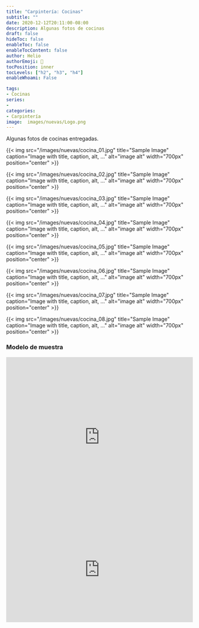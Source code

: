 ```yaml
---
title: "Carpintería: Cocinas"
subtitle: ""
date: 2020-12-12T20:11:00-08:00
description: Algunas fotos de cocinas
draft: false
hideToc: false
enableToc: false
enableTocContent: false
author: Helio
authorEmoji: 🔬
tocPosition: inner
tocLevels: ["h2", "h3", "h4"]
enableWhoami: False

tags:
- Cocinas
series:
- 
categories:
- Carpintería
image:  images/nuevas/Logo.png
---
```


Algunas fotos de cocinas entregadas.

{{< img src="/images/nuevas/cocina_01.jpg" title="Sample Image" caption="Image with title, caption, alt, ..." alt="image alt" width="700px" position="center" >}}

{{< img src="/images/nuevas/cocina_02.jpg" title="Sample Image" caption="Image with title, caption, alt, ..." alt="image alt" width="700px" position="center" >}}

{{< img src="/images/nuevas/cocina_03.jpg" title="Sample Image" caption="Image with title, caption, alt, ..." alt="image alt" width="700px" position="center" >}}

{{< img src="/images/nuevas/cocina_04.jpg" title="Sample Image" caption="Image with title, caption, alt, ..." alt="image alt" width="700px" position="center" >}}

{{< img src="/images/nuevas/cocina_05.jpg" title="Sample Image" caption="Image with title, caption, alt, ..." alt="image alt" width="700px" position="center" >}}

{{< img src="/images/nuevas/cocina_06.jpg" title="Sample Image" caption="Image with title, caption, alt, ..." alt="image alt" width="700px" position="center" >}}

{{< img src="/images/nuevas/cocina_07.jpg" title="Sample Image" caption="Image with title, caption, alt, ..." alt="image alt" width="700px" position="center" >}}

{{< img src="/images/nuevas/cocina_08.jpg" title="Sample Image" caption="Image with title, caption, alt, ..." alt="image alt" width="700px" position="center" >}}


### Modelo de muestra

<iframe width="100%" height="430" src="https://www.youtube.com/embed/Gbo7EmdtjuU?autoplay=1&loop=1" frameborder="0"  allowfullscreen></iframe>



<div class='modelo-wrapper'> <div style="width: 100%; padding-bottom: 56.25%; position: relative"> <div style="position: absolute; top: 0; bottom: 0; left: 0; right: 0;"> <iframe src="https://app.modelo.io/embedded/1Nmg3huZRm?viewport=false&autoplay=true&autoRotate=true&hideTools=false" style="width:100%;height:100%;" frameborder="0" mozallowfullscreen webkitallowfullscreen allowfullscreen ></iframe> </div> </div> </div>
